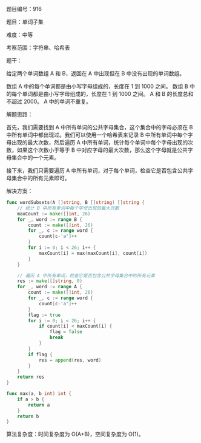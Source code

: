 题目编号：916

题目：单词子集

难度：中等

考察范围：字符串、哈希表

题干：

给定两个单词数组 A 和 B，返回在 A 中出现但在 B 中没有出现的单词数组。

数组 A 中的每个单词都是由小写字母组成的，长度在 1 到 1000 之间。
数组 B 中的每个单词都是由小写字母组成的，长度在 1 到 1000 之间。
A 和 B 的长度总和不超过 2000。
A 中的单词不重复。

解题思路：

首先，我们需要找到 A 中所有单词的公共字母集合，这个集合中的字母必须在 B 中所有单词中都出现过。我们可以使用一个哈希表来记录 B 中所有单词中每个字母出现的最大次数，然后遍历 A 中所有单词，统计每个单词中每个字母出现的次数，如果这个次数小于等于 B 中对应字母的最大次数，那么这个字母就是公共字母集合中的一个元素。

接下来，我们只需要遍历 A 中所有单词，对于每个单词，检查它是否包含公共字母集合中的所有元素即可。

解决方案：

```go
func wordSubsets(A []string, B []string) []string {
    // 统计 B 中所有单词中每个字母出现的最大次数
    maxCount := make([]int, 26)
    for _, word := range B {
        count := make([]int, 26)
        for _, c := range word {
            count[c-'a']++
        }
        for i := 0; i < 26; i++ {
            maxCount[i] = max(maxCount[i], count[i])
        }
    }

    // 遍历 A 中所有单词，检查它是否包含公共字母集合中的所有元素
    res := make([]string, 0)
    for _, word := range A {
        count := make([]int, 26)
        for _, c := range word {
            count[c-'a']++
        }
        flag := true
        for i := 0; i < 26; i++ {
            if count[i] < maxCount[i] {
                flag = false
                break
            }
        }
        if flag {
            res = append(res, word)
        }
    }
    return res
}

func max(a, b int) int {
    if a > b {
        return a
    }
    return b
}
```

算法复杂度：时间复杂度为 O(A+B)，空间复杂度为 O(1)。